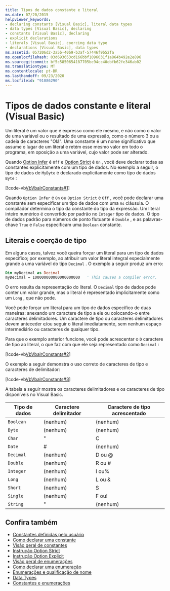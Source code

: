 ```yaml
---
title: Tipos de dados constante e literal
ms.date: 07/20/2015
helpviewer_keywords:
- declaring constants [Visual Basic], literal data types
- data types [Visual Basic], declaring
- constants [Visual Basic], declaring
- explicit declarations
- literals [Visual Basic], coercing data type
- declarations [Visual Basic], data types
ms.assetid: 057206d2-3a5b-40b9-b3af-57446f9b52fa
ms.openlocfilehash: 03d693653cd166bbf1096031f1a864b492e2e896
ms.sourcegitcommit: bf5c5850654187705bc94cc40ebfb62fe346ab02
ms.translationtype: MT
ms.contentlocale: pt-BR
ms.lasthandoff: 09/23/2020
ms.locfileid: "91086290"
---
```

# <a name="constant-and-literal-data-types-visual-basic"></a>Tipos de dados constante e literal (Visual Basic)

Um literal é um valor que é expresso como ele mesmo, e não como o valor de uma variável ou o resultado de uma expressão, como o número 3 ou a cadeia de caracteres "Olá". Uma constante é um nome significativo que assume o lugar de um literal e retém esse mesmo valor em todo o programa, em oposição a uma variável, cujo valor pode ser alterado.  
  
 Quando [Option Infer](../../../language-reference/statements/option-infer-statement.md) é `Off` e [Option Strict](../../../language-reference/statements/option-strict-statement.md) é `On` , você deve declarar todas as constantes explicitamente com um tipo de dados. No exemplo a seguir, o tipo de dados de `MyByte` é declarado explicitamente como tipo de dados `Byte` :  
  
 [!code-vb[VbVbalrConstants#1](~/samples/snippets/visualbasic/VS_Snippets_VBCSharp/VbVbalrConstants/VB/Class1.vb#1)]  
  
 Quando `Option Infer` é `On` ou `Option Strict` é `Off` , você pode declarar uma constante sem especificar um tipo de dados com uma `As` cláusula. O compilador determina o tipo da constante do tipo da expressão. Um literal inteiro numérico é convertido por padrão no `Integer` tipo de dados. O tipo de dados padrão para números de ponto flutuante é `Double` , e as palavras-chave `True` e `False` especificam uma `Boolean` constante.  
  
## <a name="literals-and-type-coercion"></a>Literais e coerção de tipo  

 Em alguns casos, talvez você queira forçar um literal para um tipo de dados específico; por exemplo, ao atribuir um valor literal integral especialmente grande a uma variável do tipo `Decimal` . O exemplo a seguir produz um erro:  
  
```vb  
Dim myDecimal as Decimal  
myDecimal = 100000000000000000000   ' This causes a compiler error.  
```  
  
 O erro resulta da representação do literal. O `Decimal` tipo de dados pode conter um valor grande, mas o literal é representado implicitamente como um `Long` , que não pode.  
  
 Você pode forçar um literal para um tipo de dados específico de duas maneiras: anexando um caractere de tipo a ele ou colocando-o entre caracteres delimitadores. Um caractere de tipo ou caracteres delimitadores devem anteceder e/ou seguir o literal imediatamente, sem nenhum espaço intermediário ou caracteres de qualquer tipo.  
  
 Para que o exemplo anterior funcione, você pode acrescentar o `D` caractere de tipo ao literal, o que faz com que ele seja representado como `Decimal` :  
  
 [!code-vb[VbVbalrConstants#2](~/samples/snippets/visualbasic/VS_Snippets_VBCSharp/VbVbalrConstants/VB/Class1.vb#2)]  
  
 O exemplo a seguir demonstra o uso correto de caracteres de tipo e caracteres de delimitador:  
  
 [!code-vb[VbVbalrConstants#3](~/samples/snippets/visualbasic/VS_Snippets_VBCSharp/VbVbalrConstants/VB/Class1.vb#3)]  
  
 A tabela a seguir mostra os caracteres delimitadores e os caracteres de tipo disponíveis no Visual Basic.  
  
|Tipo de dados|Caractere delimitador|Caractere de tipo acrescentado|  
|---|---|---|  
|`Boolean`|(nenhum)|(nenhum)|  
|`Byte`|(nenhum)|(nenhum)|  
|`Char`|"|C|  
|`Date`|#|(nenhum)|  
|`Decimal`|(nenhum)|D ou @|  
|`Double`|(nenhum)|R ou #|  
|`Integer`|(nenhum)|I ou%|  
|`Long`|(nenhum)|L ou &|  
|`Short`|(nenhum)|S|  
|`Single`|(nenhum)|F ou!|  
|`String`|"|(nenhum)|  
  
## <a name="see-also"></a>Confira também

- [Constantes definidas pelo usuário](user-defined-constants.md)
- [Como declarar uma constante](how-to-declare-a-constant.md)
- [Visão geral de constantes](constants-overview.md)
- [Instrução Option Strict](../../../language-reference/statements/option-strict-statement.md)
- [Instrução Option Explicit](../../../language-reference/statements/option-explicit-statement.md)
- [Visão geral de enumerações](enumerations-overview.md)
- [Como declarar uma enumeração](how-to-declare-enumerations.md)
- [Enumerações e qualificação de nome](enumerations-and-name-qualification.md)
- [Data Types](../../../language-reference/data-types/index.md)
- [Constantes e enumerações](../../../language-reference/constants-and-enumerations.md)
